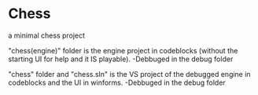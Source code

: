 # Chess
a minimal chess project 

"chess(engine)" folder is the engine project in codeblocks (without the starting UI for help and it IS playable).
-Debbuged in the debug folder

"chess" folder and "chess.sln" is the VS project of the debugged engine in codeblocks and the UI in winforms.
-Debbuged in the debug folder
